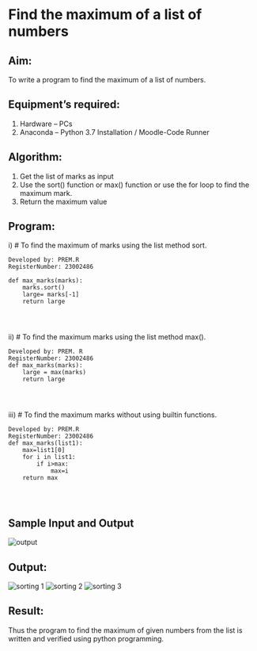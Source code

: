# Find the maximum of a list of numbers
## Aim:
To write a program to find the maximum of a list of numbers.
## Equipment’s required:
1.	Hardware – PCs
2.	Anaconda – Python 3.7 Installation / Moodle-Code Runner
## Algorithm:
1.	Get the list of marks as input
2.	Use the sort() function or max() function or use the for loop to find the maximum mark.
3.	Return the maximum value
## Program:

i)	# To find the maximum of marks using the list method sort.
```
Developed by: PREM.R
RegisterNumber: 23002486

def max_marks(marks):
    marks.sort()
    large= marks[-1]
    return large
    



```

ii)	# To find the maximum marks using the list method max().
```
Developed by: PREM. R
RegisterNumber: 23002486
def max_marks(marks):
    large = max(marks)
    return large




```

iii) # To find the maximum marks without using builtin functions.
```
Developed by: PREM.R 
RegisterNumber: 23002486
def max_marks(list1):
    max=list1[0]
    for i in list1:
        if i>max:
            max=i
    return max    
    



```
## Sample Input and Output
![output](./img/max_marks1.jpg) 

## Output:
![sorting 1](https://github.com/PREM3112/FindMaximum/assets/145449383/535b2964-2e02-41ad-9120-5d1fc46866de)
![sorting 2](https://github.com/PREM3112/FindMaximum/assets/145449383/92b87b4a-2338-44ce-9f3c-7bea14a15da0)
![sorting 3](https://github.com/PREM3112/FindMaximum/assets/145449383/2f1aca95-717e-422e-a850-2e9563fcf06f)



## Result:
Thus the program to find the maximum of given numbers from the list is written and verified using python programming.
